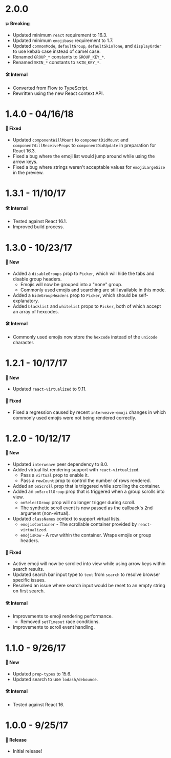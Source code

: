 # 2.0.0

#### 💥 Breaking

* Updated minimum `react` requirement to 16.3.
* Updated minimum `emojibase` requirement to 1.7.
* Updated `commonMode`, `defaultGroup`, `defaultSkinTone`, and `displayOrder` to use kebab case
  instead of camel case.
* Renamed `GROUP_*` constants to `GROUP_KEY_*`.
* Renamed `SKIN_*` constants to `SKIN_KEY_*`.

#### 🛠 Internal

* Converted from Flow to TypeScript.
* Rewritten using the new React context API.

# 1.4.0 - 04/16/18

#### 🐞 Fixed

* Updated `componentWillMount` to `componentDidMount` and `componentWillReceiveProps` to
  `componentDidUpdate` in preparation for React 16.3.
* Fixed a bug where the emoji list would jump around while using the arrow keys.
* Fixed a bug where strings weren't acceptable values for `emojiLargeSize` in the preview.

# 1.3.1 - 11/10/17

#### 🛠 Internal

* Tested against React 16.1.
* Improved build process.

# 1.3.0 - 10/23/17

#### 🚀 New

* Added a `disableGroups` prop to `Picker`, which will hide the tabs and disable group headers.
  * Emojis will now be grouped into a "none" group.
  * Commonly used emojis and searching are still available in this mode.
* Added a `hideGroupHeaders` prop to `Picker`, which should be self-explanatory.
* Added `blacklist` and `whitelist` props to `Picker`, both of which accept an array of hexcodes.

#### 🛠 Internal

* Commonly used emojis now store the `hexcode` instead of the `unicode` character.

# 1.2.1 - 10/17/17

#### 🚀 New

* Updated `react-virtualized` to 9.11.

#### 🐞 Fixed

* Fixed a regression caused by recent `interweave-emoji` changes in which commonly used emojis were
  not being rendered correctly.

# 1.2.0 - 10/12/17

#### 🚀 New

* Updated `interweave` peer dependency to 8.0.
* Added virtual list rendering support with `react-virtualized`.
  * Pass a `virtual` prop to enable it.
  * Pass a `rowCount` prop to control the number of rows rendered.
* Added an `onScroll` prop that is triggered while scrolling the container.
* Added an `onScrollGroup` prop that is triggered when a group scrolls into view.
  * `onSelectGroup` prop will no longer trigger during scroll.
  * The synthetic scroll event is now passed as the callback's 2nd argument (non-virtual).
* Updated `classNames` context to support virtual lists.
  * `emojisContainer` - The scrollable container provided by `react-virtualized`.
  * `emojisRow` - A row within the container. Wraps emojis or group headers.

#### 🐞 Fixed

* Active emoji will now be scrolled into view while using arrow keys within search results.
* Updated search bar input type to `text` from `search` to resolve browser specific issues.
* Resolved an issue where search input would be reset to an empty string on first search.

#### 🛠 Internal

* Improvements to emoji rendering performance.
  * Removed `setTimeout` race conditions.
* Improvements to scroll event handling.

# 1.1.0 - 9/26/17

#### 🚀 New

* Updated `prop-types` to 15.6.
* Updated search to use `lodash/debounce`.

#### 🛠 Internal

* Tested against React 16.

# 1.0.0 - 9/25/17

#### 🎉 Release

* Initial release!
